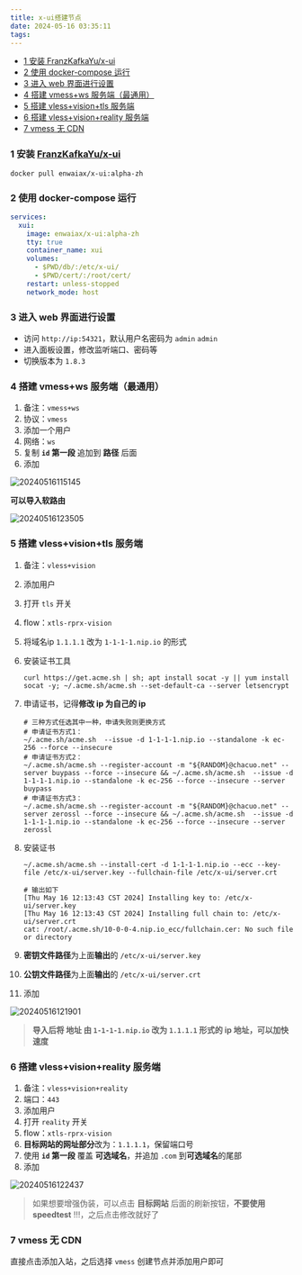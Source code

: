 ```yaml
---
title: x-ui搭建节点
date: 2024-05-16 03:35:11
tags:
---
```


- [1 安装 FranzKafkaYu/x-ui](#1-安装-franzkafkayux-ui)
- [2 使用 docker-compose 运行](#2-使用-docker-compose-运行)
- [3 进入 web 界面进行设置](#3-进入-web-界面进行设置)
- [4 搭建 vmess+ws 服务端（最通用）](#4-搭建-vmessws-服务端最通用)
- [5 搭建 vless+vision+tls 服务端](#5-搭建-vlessvisiontls-服务端)
- [6 搭建 vless+vision+reality 服务端](#6-搭建-vlessvisionreality-服务端)
- [7 vmess 无 CDN](#7-vmess-无-cdn)
<!--more-->

### 1 安装 [FranzKafkaYu/x-ui](https://github.com/FranzKafkaYu/x-ui)

```shell
docker pull enwaiax/x-ui:alpha-zh
```

### 2 使用 docker-compose 运行

```yml
services:
  xui:
    image: enwaiax/x-ui:alpha-zh
    tty: true
    container_name: xui
    volumes:
      - $PWD/db/:/etc/x-ui/
      - $PWD/cert/:/root/cert/
    restart: unless-stopped
    network_mode: host
```

### 3 进入 web 界面进行设置

- 访问 `http://ip:54321`，默认用户名密码为 `admin` `admin`
- 进入面板设置，修改监听端口、密码等
- 切换版本为 `1.8.3`

### 4 搭建 vmess+ws 服务端（最通用）

1. 备注：`vmess+ws`
2. 协议：`vmess`
3. 添加一个用户
4. 网络：`ws`
5. 复制 **`id` 第一段** 追加到 **路径** 后面
6. 添加

![20240516115145](https://cdn.jsdelivr.net/gh/Corner430/Picture/images/20240516115145.png)

**可以导入软路由**

![20240516123505](https://cdn.jsdelivr.net/gh/Corner430/Picture/images/20240516123505.png)

### 5 搭建 vless+vision+tls 服务端

1. 备注：`vless+vision`
2. 添加用户
3. 打开 `tls` 开关
4. flow：`xtls-rprx-vision`
5. 将域名ip `1.1.1.1` 改为 `1-1-1-1.nip.io` 的形式
6. 安装证书工具
    ```shell
    curl https://get.acme.sh | sh; apt install socat -y || yum install socat -y; ~/.acme.sh/acme.sh --set-default-ca --server letsencrypt
    ```
7. 申请证书，记得**修改 ip 为自己的 ip**
    ```shell
    # 三种方式任选其中一种，申请失败则更换方式
    # 申请证书方式1： 
    ~/.acme.sh/acme.sh  --issue -d 1-1-1-1.nip.io --standalone -k ec-256 --force --insecure
    # 申请证书方式2： 
    ~/.acme.sh/acme.sh --register-account -m "${RANDOM}@chacuo.net" --server buypass --force --insecure && ~/.acme.sh/acme.sh  --issue -d 1-1-1-1.nip.io --standalone -k ec-256 --force --insecure --server buypass
    # 申请证书方式3： 
    ~/.acme.sh/acme.sh --register-account -m "${RANDOM}@chacuo.net" --server zerossl --force --insecure && ~/.acme.sh/acme.sh  --issue -d 1-1-1-1.nip.io --standalone -k ec-256 --force --insecure --server zerossl
    ```

8. 安装证书
    ```shell
    ~/.acme.sh/acme.sh --install-cert -d 1-1-1-1.nip.io --ecc --key-file /etc/x-ui/server.key --fullchain-file /etc/x-ui/server.crt

    # 输出如下
    [Thu May 16 12:13:43 CST 2024] Installing key to: /etc/x-ui/server.key
    [Thu May 16 12:13:43 CST 2024] Installing full chain to: /etc/x-ui/server.crt
    cat: /root/.acme.sh/10-0-0-4.nip.io_ecc/fullchain.cer: No such file or directory
    ```

9. **密钥文件路径**为上面**输出**的 `/etc/x-ui/server.key`
10. **公钥文件路径**为上面**输出**的 `/etc/x-ui/server.crt`
11. 添加

![20240516121901](https://cdn.jsdelivr.net/gh/Corner430/Picture/images/20240516121901.png)

> **导入后将 地址 由 `1-1-1-1.nip.io` 改为 `1.1.1.1` 形式的 ip 地址，可以加快速度**

### 6 搭建 vless+vision+reality 服务端

1. 备注：`vless+vision+reality`
2. 端口：`443`
3. 添加用户
4. 打开 `reality` 开关
5. flow：`xtls-rprx-vision`
6. **目标网站的网址部分**改为：`1.1.1.1`，保留端口号
7. 使用 **`id` 第一段** 覆盖 **可选域名**，并追加 `.com` 到**可选域名**的尾部
8. 添加

![20240516122437](https://cdn.jsdelivr.net/gh/Corner430/Picture/images/20240516122437.png)

> 如果想要增强伪装，可以点击 **目标网站** 后面的刷新按钮，**不要使用 speedtest** !!!，之后点击修改就好了

### 7 vmess 无 CDN

直接点击添加入站，之后选择 `vmess` 创建节点并添加用户即可